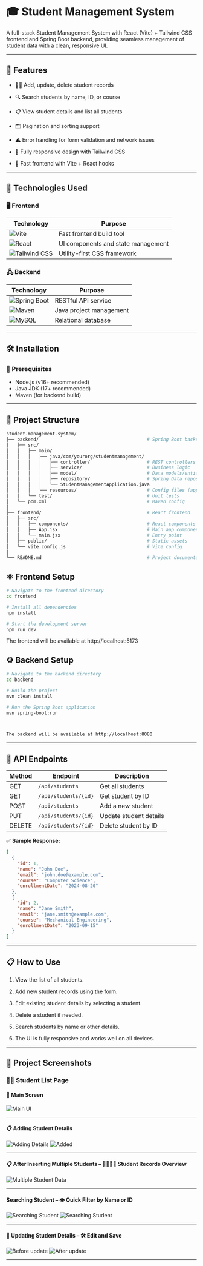 # 🎓 Student Management System

A full-stack Student Management System with React (Vite) + Tailwind CSS frontend and Spring Boot backend, providing seamless management of student data with a clean, responsive UI.

---

## 🚀 Features

- 🧑‍🎓 Add, update, delete student records

- 🔍 Search students by name, ID, or course

- 📋 View student details and list all students

- 🗂️ Pagination and sorting support

- ⚠️ Error handling for form validation and network issues

- 📱 Fully responsive design with Tailwind CSS

- 🚀 Fast frontend with Vite + React hooks

---

## 🧰 Technologies Used

### 🖥️ Frontend  
| Technology                                                                                           | Purpose                            |
| ---------------------------------------------------------------------------------------------------- | ---------------------------------- |
| ![Vite](https://img.shields.io/badge/Vite-646CFF?logo=vite\&logoColor=white)                         | Fast frontend build tool           |
| ![React](https://img.shields.io/badge/React-61DAFB?logo=react\&logoColor=black)                      | UI components and state management |
| ![Tailwind CSS](https://img.shields.io/badge/Tailwind_CSS-06B6D4?logo=tailwind-css\&logoColor=white) | Utility-first CSS framework        |


### 🖧 Backend  
| Technology                                                                                        | Purpose                 |
| ------------------------------------------------------------------------------------------------- | ----------------------- |
| ![Spring Boot](https://img.shields.io/badge/Spring_Boot-6DB33F?logo=spring-boot\&logoColor=white) | RESTful API service     |
| ![Maven](https://img.shields.io/badge/Maven-C71A36?logo=apache-maven\&logoColor=white)            | Java project management |
| ![MySQL](https://img.shields.io/badge/MySQL-4479A1?logo=mysql\&logoColor=white)                   | Relational database     |


---

## 🛠️ Installation

### 🔧 Prerequisites
- Node.js (v16+ recommended)  
- Java JDK (17+ recommended)  
- Maven (for backend build)  

---

## 📁 Project Structure

```bash
student-management-system/
├── backend/                                        # Spring Boot backend
│   ├── src/
│   │   ├── main/
│   │   │   ├── java/com/yourorg/studentmanagement/
│   │   │   │   ├── controller/                     # REST controllers
│   │   │   │   ├── service/                        # Business logic
│   │   │   │   ├── model/                          # Data models/entities
│   │   │   │   ├── repository/                     # Spring Data repositories
│   │   │   │   └── StudentManagementApplication.java
│   │   │   └── resources/                          # Config files (application.properties)
│   │   └── test/                                   # Unit tests
│   └── pom.xml                                     # Maven config
│
├── frontend/                                       # React frontend
│   ├── src/
│   │   ├── components/                             # React components (StudentList.jsx, StudentForm.jsx, etc.)
│   │   ├── App.jsx                                 # Main app component
│   │   └── main.jsx                                # Entry point
│   ├── public/                                     # Static assets
│   └── vite.config.js                              # Vite config
│
└── README.md                                       # Project documentation

```

## ⚛️ Frontend Setup

```bash
# Navigate to the frontend directory
cd frontend

# Install all dependencies
npm install

# Start the development server
npm run dev
```


The frontend will be available at http://localhost:5173


## ⚙️ Backend Setup

```bash
# Navigate to the backend directory
cd backend

# Build the project
mvn clean install

# Run the Spring Boot application
mvn spring-boot:run



The backend will be available at http://localhost:8080
```
---


## 📡 API Endpoints

| Method | Endpoint             | Description            |
| ------ | -------------------- | ---------------------- |
| GET    | `/api/students`      | Get all students       |
| GET    | `/api/students/{id}` | Get student by ID      |
| POST   | `/api/students`      | Add a new student      |
| PUT    | `/api/students/{id}` | Update student details |
| DELETE | `/api/students/{id}` | Delete student by ID   |

✅ **Sample Response:**

```json
[
  {
    "id": 1,
    "name": "John Doe",
    "email": "john.doe@example.com",
    "course": "Computer Science",
    "enrollmentDate": "2024-08-20"
  },
  {
    "id": 2,
    "name": "Jane Smith",
    "email": "jane.smith@example.com",
    "course": "Mechanical Engineering",
    "enrollmentDate": "2023-09-15"
  }
]
```
---

## 📋 How to Use

1. View the list of all students.

2. Add new student records using the form.

3. Edit existing student details by selecting a student.

4. Delete a student if needed.

5. Search students by name or other details.

6. The UI is fully responsive and works well on all devices.


---

## 📸 Project Screenshots

### 🧑‍🎓 Student List Page

#### 🧮 Main Screen
![Main UI](./screenshot/student1.png "Student Management System Main UI")

---

#### 📋 Adding Student Details
![Adding Details](./screenshot/student2.png "Adding Student Details")
![Added](./screenshot/student3.png "Added")

---

#### 📋 After Inserting Multiple Students – 👨‍🎓👩‍🎓 Student Records Overview
![Multiple Student Data](./screenshot/student4.png "Multiple Student Data")


---

#### Searching Student – 👁️ Quick Filter by Name or ID
![Searching Student](./screenshot/student5.png "Searching Student")
![Searching Student](./screenshot/student6.png "Searching Student")

---

#### 🔄 Updating Student Details – 🛠️ Edit and Save
![Before update](./screenshot/converter3.png "Before update")
![After update](./screenshot/converter3.png "After update")

---
